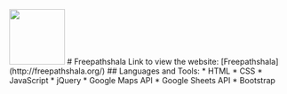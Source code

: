 <img src="images/logo.jpeg" height="100px" width="100px">
# Freepathshala
Link to view the website:
[Freepathshala](http://freepathshala.org/)
## Languages and Tools:
* HTML
* CSS
* JavaScript
* jQuery
* Google Maps API
* Google Sheets API
* Bootstrap
